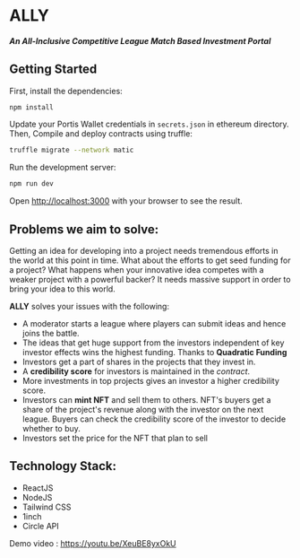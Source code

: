 # ALLY
##### An All-Inclusive Competitive League Match Based Investment Portal
####



## Getting Started

First, install the dependencies:

```bash
npm install
```

Update your Portis Wallet credentials in ```secrets.json``` in ethereum directory. Then, Compile and deploy contracts using truffle:

```bash
truffle migrate --network matic
```

Run the development server:

```bash
npm run dev
```

Open [http://localhost:3000](http://localhost:3000) with your browser to see the result.

## Problems we aim to solve:

Getting an idea for developing into a project needs tremendous efforts in the world at this point in time. What about the efforts to get seed funding for a project? What happens when your innovative idea competes with a weaker project with a powerful backer? It needs massive support in order to bring your idea to this world. 

**ALLY** solves your issues with the following:

* A moderator starts a league where players can submit ideas and hence joins the battle.
* The ideas that get huge support from the investors independent of key investor effects wins the highest funding. Thanks to **Quadratic Funding**
* Investors get a part of shares in the projects that they invest in. 
* A **credibility score** for investors is maintained in the *contract*. 
* More investments in top projects gives an investor a higher credibility score.
* Investors can **mint NFT** and sell them to others. NFT's buyers get a share of the project's revenue along with the investor on the next league. Buyers can check the credibility score of the investor to decide whether to buy.
* Investors set the price for the NFT that plan to sell


## Technology Stack:

- ReactJS
- NodeJS
- Tailwind CSS
- 1inch
- Circle API



Demo video : https://youtu.be/XeuBE8yxOkU



